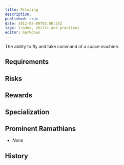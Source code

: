 ```yaml
---
title: Piloting
description:
published: true
date: 2012-08-09T05:00:55Z
tags: trades, skills and practises
editor: markdown
---
```


The ability to fly and take command of a space machine.

## Requirements

## Risks

## Rewards

## Specialization

## Prominent Ramathians

- *None*

## History

